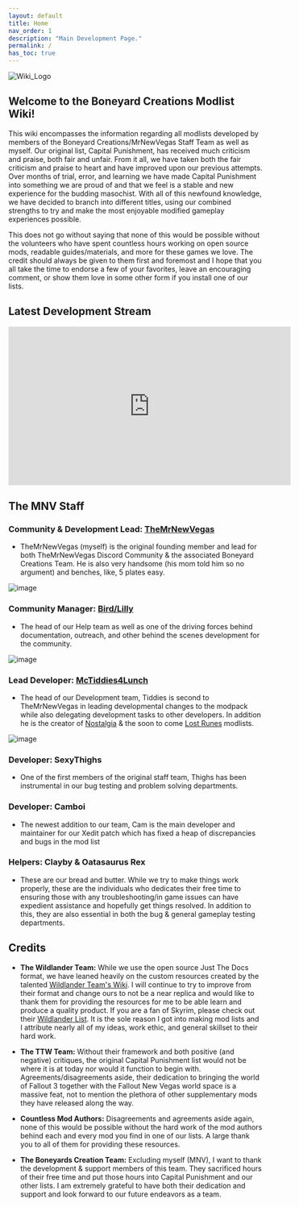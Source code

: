 ```yaml
---
layout: default
title: Home
nav_order: 1
description: "Main Development Page."
permalink: /
has_toc: true
---
```


![Wiki_Logo](https://user-images.githubusercontent.com/112358568/223337475-899caffc-7c5e-4266-9ac5-1865e8bf0980.png)

## Welcome to the Boneyard Creations Modlist Wiki!
This wiki encompasses the information regarding all modlists developed by members of the Boneyard Creations/MrNewVegas Staff Team as well as myself. Our original list, Capital Punishment, has received much criticism and praise, both fair and unfair. From it all, we have taken both the fair criticism and praise to heart and have improved upon our previous attempts. Over months of trial, error, and learning we have made Capital Punishment into something we are proud of and that we feel is a stable and new experience for the budding masochist. With all of this newfound knowledge, we have decided to branch into different titles, using our combined strengths to try and make the most enjoyable modified gameplay experiences possible.

This does not go without saying that none of this would be possible without the volunteers who have spent countless hours working on open source mods, readable guides/materials, and more for these games we love. The credit should always be given to them first and foremost and I hope that you all take the time to endorse a few of your favorites, leave an encouraging comment, or show them love in some other form if you install one of our lists.

## Latest Development Stream

<iframe width="560" height="315" src="https://www.youtube.com/embed/videoseries?list=PLZqVHJkQaJjmHb7xvWU_ntgMuur8mE1xH" title="Development Stream" frameborder="0" allow="accelerometer; autoplay; clipboard-write; encrypted-media; gyroscope; picture-in-picture; web-share" allowfullscreen></iframe>

## **The MNV Staff**

### **Community & Development Lead:** [TheMrNewVegas](https://discord.gg/43EhRjU)
- TheMrNewVegas (myself) is the original founding member and lead for both TheMrNewVegas Discord Community & the associated Boneyard Creations Team. He is also very handsome (his mom told him so no argument) and benches, like, 5 plates easy.

![image](https://user-images.githubusercontent.com/112358568/223336503-5c2b0a35-ef85-4505-a47a-1d8763a514db.png)

### **Community Manager**: [Bird/Lilly](https://linktr.ee/lillybird69)
- The head of our Help team as well as one of the driving forces behind documentation, outreach, and other behind the scenes development for the community.

![image](https://user-images.githubusercontent.com/112358568/210427354-a304fc08-f74e-47fe-ad71-736bfa93e8e9.png)

### **Lead Developer:** [McTiddies4Lunch](linxx.app/McTiddies)
- The head of our Development team, Tiddies is second to TheMrNewVegas in leading developmental changes to the modpack while also delegating development tasks to other developers. In addition he is the creator of [Nostalgia](https://www.modlists.net/04Nostalgia/Home/) & the soon to come [Lost Runes](https://www.modlists.net/03LostRune/Home/) modlists.

![image](https://user-images.githubusercontent.com/112358568/210428921-904333d6-8ead-4a71-9762-8ee4a26bb83c.png)

### **Developer:** SexyThighs
- One of the first members of the original staff team, Thighs has been instrumental in our bug testing and problem solving departments. 

### **Developer:** Camboi
- The newest addition to our team, Cam is the main developer and maintainer for our Xedit patch which has fixed a heap of discrepancies and bugs in the mod list

### **Helpers:** Clayby & Oatasaurus Rex
- These are our bread and butter. While we try to make things work properly, these are the individuals who dedicates their free time to ensuring those with any troubleshooting/in game issues can have expedient assistance and hopefully get things resolved. In addition to this, they are also essential in both the bug & general gameplay testing departments.

## Credits

- **The Wildlander Team:** While we use the open source Just The Docs format, we have leaned heavily on the custom resources created by the talented [Wildlander Team's Wiki](http://wiki.wildlandermod.com). I will continue to try to improve from their format and change ours to not be a near replica and would like to thank them for providing the resources for me to be able learn and produce a quality product. If you are a fan of Skyrim, please check out their [Wildlander List](https://www.wildlandermod.com). It is the sole reason I got into making mod lists and I attribute nearly all of my ideas, work ethic, and general skillset to their hard work.

- **The TTW Team:** Without their framework and both positive (and negative) critiques, the original Capital Punishment list would not be where it is at today nor would it function to begin with. Agreements/disagreements aside, their dedication to bringing the world of Fallout 3 together with the Fallout New Vegas world space is a massive feat, not to mention the plethora of other supplementary mods they have released along the way.

- **Countless Mod Authors:** Disagreements and agreements aside again, none of this would be possible without the hard work of the mod authors behind each and every mod you find in one of our lists. A large thank you to all of them for providing these resources.

- **The Boneyards Creation Team:** Excluding myself (MNV), I want to thank the development & support members of this team. They sacrificed hours of their free time and put those hours into Capital Punishment and our other lists. I am extremely grateful to have both their dedication and support and look forward to our future endeavors as a team. 

